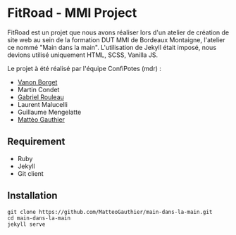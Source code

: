 # FitRoad - MMI Project

FitRoad est un projet que nous avons réaliser lors d'un atelier de création de site web au sein de la formation DUT MMI de Bordeaux Montaigne, l'atelier ce nommé "Main dans la main". L'utilisation de Jekyll était imposé, nous devions utilisé uniquement HTML, SCSS, Vanilla JS.

Le projet à été réalisé par l'équipe ConfiPotes (mdr) :
- [Vanon Borget](https://www.instagram.com/vanonymous974/)
- Martin Condet
- [Gabriel Rouleau](https://gabrielrouleau.fr/)
- Laurent Malucelli
- Guillaume Mengelatte
- [Mattèo Gauthier](https://mattèo.dev)

## Requirement

- Ruby
- Jekyll
- Git client

## Installation

```
git clone https://github.com/MatteoGauthier/main-dans-la-main.git
cd main-dans-la-main
jekyll serve
```
